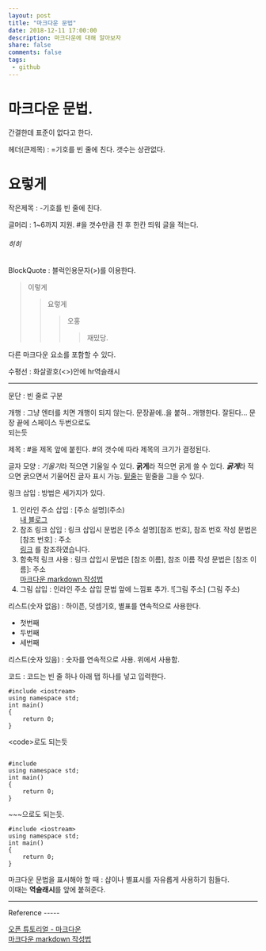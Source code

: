 ```yaml
---
layout: post
title: "마크다운 문법"
date: 2018-12-11 17:00:00
description: 마크다운에 대해 알아보자
share: false
comments: false
tags: 
 - github
---
```


# 마크다운 문법.

간결한데 표준이 없다고 한다.

헤더(큰제목) : =기호를 빈 줄에 친다. 갯수는 상관없다.

요렇게
============

작은제목 : -기호를 빈 줄에 친다.

글머리 : 1~6까지 지원. #을 갯수만큼 친 후 한칸 띄워 글을 적는다.
###### 히히

BlockQuote : 블럭인용문자(>)를 이용한다.
>이렇게
>>요렇게
>>>오홍
>>>>재밌당.

다른 마크다운 요소를 포함할 수 있다.

수평선 : 화살괄호(<>)안에 hr역슬래시  
<hr/>

문단 : 빈 줄로 구분

개행 : 그냥 엔터를 치면
개행이 되지 않는다.
문장끝에..을 붙혀..
개행한다.
잘된다...
문장 끝에 스페이스 두번으로도  
되는듯

제목 : #을 제목 앞에 붙힌다. #의 갯수에 따라 제목의 크기가 결정된다.

글자 모양 : *기울기*라 적으면 기울일 수 있다. **굵게**라 적으면 굵게 쓸 수 있다.
***굵게***라 적으면 굵으면서 기울어진 글자 표시 가능. <U>밑줄</U>는 밑줄을 그을 수 있다.

링크 삽입 : 방법은 세가지가 있다.
1. 인라인 주소 삽입 : \[주소 설명](주소)  
[내 블로그](https://yth1130.github.io)
2. 참조 링크 삽입 : 링크 삽입시 문법은 \[주소 설명]\[참조 번호], 참조 번호 작성 문법은 \[참조 번호] : 주소  
[링크][1] 를 참조하였습니다.
3. 함축적 링크 사용 : 링크 삽입시 문법은 [참조 이름], 참조 이름 작성 문법은 [참조 이름]: 주소  
[마크다운 markdown 작성법]
4. 그림 삽입 : 인라인 주소 삽입 문법 앞에 느낌표 추가. !\[그림 주소] (그림 주소)

리스트(숫자 없음) :  하이픈, 덧셈기호, 별표를 연속적으로 사용한다.
- 첫번째
- 두번째
- 세번째

리스트(숫자 있음) : 숫자를 연속적으로 사용. 위에서 사용함.

코드 : 코드는 빈 줄 하나 아래 탭 하나를 넣고 입력한다.

    #include <iostream>
    using namespace std;
    int main()
    {
        return 0;
    }
  
\<code>로도 되는듯

<code>
#include <iostream>
using namespace std;
int main()
{
    return 0;
}
</code>

\~~~으로도 되는듯.
~~~
#include <iostream>
using namespace std;
int main()
{
    return 0;
}
~~~

마크다운 문법을 표시해야 할 때 : 샵이나 별표시를 자유롭게 사용하기 힘들다.  
이때는 **역슬래시**를 앞에 붙혀준다.

<hr/>
Reference
-----

[오픈 튜토리얼 - 마크다운][1]  
[마크다운 markdown 작성법]

[1]: https://opentutorials.org/module/782/6083  
[마크다운 markdown 작성법]: https://gist.github.com/ihoneymon/652be052a0727ad59601